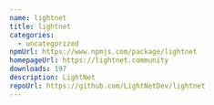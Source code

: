 ```yaml
---
name: lightnet
title: lightnet
categories:
  - uncategorized
npmUrl: https://www.npmjs.com/package/lightnet
homepageUrl: https://lightnet.community
downloads: 197
description: LightNet
repoUrl: https://github.com/LightNetDev/lightnet
---
```

